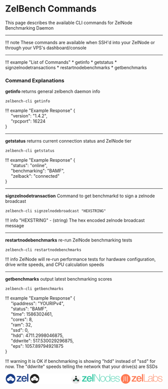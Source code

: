 # ZelBench Commands

This page describes the available CLI commands for ZelNode Benchmarking Daemon

---

!!! note
    These commands are available when SSH'd into your ZelNode or through your VPS's dashboard/console

---

!!! example "List of Commands"
    * getinfo
    * getstatus
    * signzelnodetransactions
    * restartnodebenchmarks
    * getbenchmarks

### Command Explanations

<b> getinfo </b> returns general zelbench daemon info

```
zelbench-cli getinfo
```

!!! example "Example Response"
    {  
    &#8199;&#8199;"version": "1.4.2",  
    &#8199;&#8199;"rpcport": 16224  
    }  

---

<b> getstatus</b> returns current connection status and ZelNode tier

```
zelbench-cli getstatus
```

!!! example "Example Response"
    {  
    &#8199;&#8199;"status": "online",  
    &#8199;&#8199;"benchmarking": "BAMF",  
    &#8199;&#8199;"zelback": "connected"  
    }  

---

<b> signzelnodetransaction</b> Command to get benchmarkd to sign a zelnode broadcast
```
zelbench-cli signzelnodebroadcast "HEXSTRING"
```

!!! info
    "HEXSTRING" - (string) The hex encoded zelnode broadcast message

---

<b> restartnodebenchmarks</b> re-run ZelNode benchmarking tests

```
zelbench-cli restartnodebenchmarks
```

!!! info
    ZelNode will re-run performance tests for hardware configuration, drive write speeds, and CPU calculation speeds

---

<b> getbenchmarks</b> output latest benchmarking scores
```
zelbench-cli getbenchmarks
```

!!! example "Example Response"
    {  
    &#8199;&#8199;"ipaddress": "YOURIPv4",  
    &#8199;&#8199;"status": "BAMF",  
    &#8199;&#8199;"time": 1586302461,  
    &#8199;&#8199;"cores": 8,  
    &#8199;&#8199;"ram": 32,  
    &#8199;&#8199;"ssd": 0,  
    &#8199;&#8199;"hdd": 4711.2998046875,  
    &#8199;&#8199;"ddwrite": 517.530029296875,  
    &#8199;&#8199;"eps": 1057.89794921875  
    }  

!!! warning
    It is OK if benchmarking is showing "hdd" instead of "ssd" for now. The "ddwrite" speeds telling the network that your drive(s) are SSDs

![zelbanner](../img/Banners/ZelComposite_BlackBG.png)
